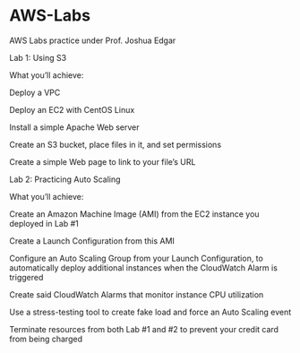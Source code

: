 # AWS-Labs
AWS Labs practice under Prof. Joshua Edgar

Lab 1: Using S3

What you’ll achieve:

Deploy a VPC

Deploy an EC2 with CentOS Linux

Install a simple Apache Web server

Create an S3 bucket, place files in it, and set permissions

Create a simple Web page to link to your file’s URL





Lab 2: Practicing Auto Scaling

What you’ll achieve:

Create an Amazon Machine Image (AMI) from the EC2 instance you deployed in Lab #1

Create a Launch Configuration from this AMI

Configure an Auto Scaling Group from your Launch Configuration, to automatically deploy additional instances when the CloudWatch Alarm is triggered

Create said CloudWatch Alarms that monitor instance CPU utilization

Use a stress-testing tool to create fake load and force an Auto Scaling event

Terminate resources from both Lab #1 and #2 to prevent your credit card from being charged

